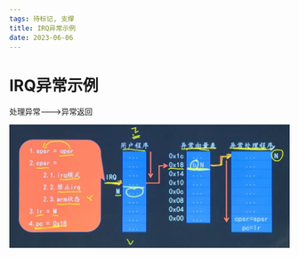 ```yaml
---
tags: 待标记, 支撑
title: IRQ异常示例
date: 2023-06-06
---
```

# IRQ异常示例

处理异常--->异常返回

![](assets/20230606062122082.png)